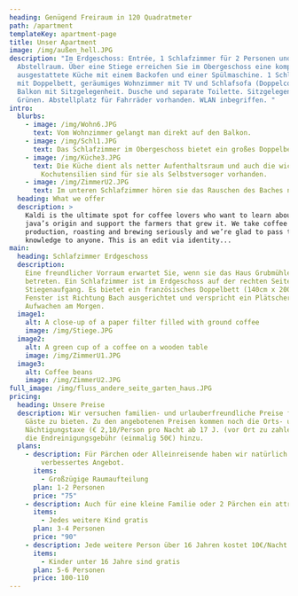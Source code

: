 ```yaml
---
heading: Genügend Freiraum in 120 Quadratmeter
path: /apartment
templateKey: apartment-page
title: Unser Apartment
image: /img/außen_hell.JPG
description: "Im Erdgeschoss: Entrée, 1 Schlafzimmer für 2 Personen und
  Abstellraum. Über eine Stiege erreichen Sie im Obergeschoss eine komplett
  ausgestattete Küche mit einem Backofen und einer Spülmaschine. 1 Schlafzimmer
  mit Doppelbett, geräumiges Wohnzimmer mit TV und Schlafsofa (Doppelcouch),
  Balkon mit Sitzgelegenheit. Dusche und separate Toilette. Sitzgelegenheit im
  Grünen. Abstellplatz für Fahrräder vorhanden. WLAN inbegriffen. "
intro:
  blurbs:
    - image: /img/Wohn6.JPG
      text: Vom Wohnzimmer gelangt man direkt auf den Balkon.
    - image: /img/Schl1.JPG
      text: Das Schlafzimmer im Obergeschoss bietet ein großes Doppelbett.
    - image: /img/Küche3.JPG
      text: Die Küche dient als netter Aufenthaltsraum und auch die wichtigsten
        Kochutensilien sind für sie als Selbstversoger vorhanden.
    - image: /img/ZimmerU2.JPG
      text: Im unteren Schlafzimmer hören sie das Rauschen des Baches noch lauter.
  heading: What we offer
  description: >
    Kaldi is the ultimate spot for coffee lovers who want to learn about their
    java’s origin and support the farmers that grew it. We take coffee
    production, roasting and brewing seriously and we’re glad to pass that
    knowledge to anyone. This is an edit via identity...
main:
  heading: Schlafzimmer Erdgeschoss
  description:
    Eine freundlicher Vorraum erwartet Sie, wenn sie das Haus Grubmühle
    betreten. Ein Schlafzimmer ist im Erdgeschoss auf der rechten Seite bei dem
    Stiegenaufgang. Es bietet ein französisches Doppelbett (140cm x 200cm). Das
    Fenster ist Richtung Bach ausgerichtet und verspricht ein Plätschern zum
    Aufwachen am Morgen.
  image1:
    alt: A close-up of a paper filter filled with ground coffee
    image: /img/Stiege.JPG
  image2:
    alt: A green cup of a coffee on a wooden table
    image: /img/ZimmerU1.JPG
  image3:
    alt: Coffee beans
    image: /img/ZimmerU2.JPG
full_image: /img/fluss_andere_seite_garten_haus.JPG
pricing:
  heading: Unsere Preise
  description: Wir versuchen familien- und urlauberfreundliche Preise für unsere
    Gäste zu bieten. Zu den angebotenen Preisen kommen noch die Orts- und
    Nächtigungstaxe (€ 2,10/Person pro Nacht ab 17 J. (vor Ort zu zahlen) und
    die Endreinigungsgebühr (einmalig 50€) hinzu.
  plans:
    - description: Für Pärchen oder Alleinreisende haben wir natürlich ein
        verbessertes Angebot.
      items:
        - Großzügige Raumaufteilung
      plan: 1-2 Personen
      price: "75"
    - description: Auch für eine kleine Familie oder 2 Pärchen ein attraktiven Preis.
      items:
        - Jedes weitere Kind gratis
      plan: 3-4 Personen
      price: "90"
    - description: Jede weitere Person über 16 Jahren kostet 10€/Nacht mehr
      items:
        - Kinder unter 16 Jahre sind gratis
      plan: 5-6 Personen
      price: 100-110
---
```

